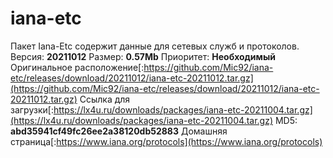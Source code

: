 # iana-etc
Пакет Iana-Etc содержит данные для сетевых служб и протоколов.
Версия: **20211012**
Размер: **0.57Mb**
Приоритет: **Необходимый**
Оригинальное расположение[:https://github.com/Mic92/iana-etc/releases/download/20211012/iana-etc-20211012.tar.gz](https://github.com/Mic92/iana-etc/releases/download/20211012/iana-etc-20211012.tar.gz)
Ссылка для загрузки[:https://lx4u.ru/downloads/packages/iana-etc-20211004.tar.gz](https://lx4u.ru/downloads/packages/iana-etc-20211004.tar.gz)
MD5: **abd35941cf49fc26ee2a38120db52883**
Домашняя страница[:https://www.iana.org/protocols](https://www.iana.org/protocols)